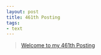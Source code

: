 ```yaml
---
layout: post
title: 461th Posting
tags: 
- text
---
```


> [Welcome to my 461th Posting](https://janghan-kor.tistory.com/1740)

